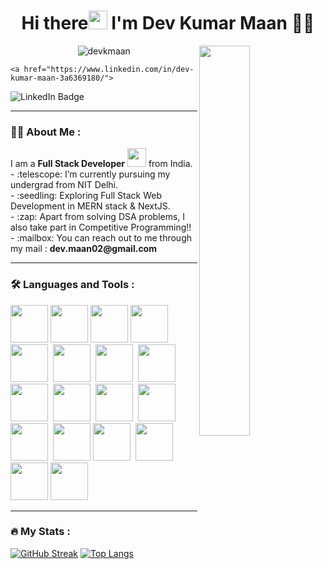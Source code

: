 <h1 align="center"> Hi there<img src="https://media.giphy.com/media/hvRJCLFzcasrR4ia7z/giphy.gif" width="30px"/> I'm Dev Kumar Maan 👨‍💻</h1>
<img align="right" height="40%"  width="40%" src="https://granroyalleigarape.com.br/wp-content/uploads/2021/05/programmer.gif">
<div id="badges">
  <p align="center" >
    </a>
     <img src="https://komarev.com/ghpvc/?username=devkmaan&label=Profile%20views&color=0e75b6&style=flat" alt="devkmaan" />
   
    <a href="https://www.linkedin.com/in/dev-kumar-maan-3a6369180/">
  <img src="https://img.shields.io/badge/LinkedIn-blue?style=for-the-badge&logo=linkedin&logoColor=white" alt="LinkedIn Badge"/>
    </p>
</div>

---

### :man_technologist: About Me :
<div>
  I am a <b>Full Stack Developer</b> <img src="https://media.giphy.com/media/WUlplcMpOCEmTGBtBW/giphy.gif" width="30"> from India.
  <div>
    - :telescope: I’m currently pursuing my undergrad from NIT Delhi.
    <br>
    - :seedling: Exploring Full Stack Web Development in MERN stack & NextJS.
    <br>
    - :zap: Apart from solving DSA problems, I also take part in Competitive Programming!!
    <br>
    - :mailbox: You can reach out to me through my mail : <b>dev.maan02@gmail.com</b>
  </div>
</div>

---

### :hammer_and_wrench: Languages and Tools :
<div>
  <img src="https://cdn.jsdelivr.net/gh/devicons/devicon/icons/cplusplus/cplusplus-original.svg" width="60" height="60"  />
  <img src="https://cdn.jsdelivr.net/gh/devicons/devicon/icons/c/c-original.svg" width="60" height="60" />
  <img src="https://cdn.jsdelivr.net/gh/devicons/devicon/icons/python/python-original-wordmark.svg" width="60" height="60"/>
  <img src="https://cdn.jsdelivr.net/gh/devicons/devicon/icons/nextjs/nextjs-original.svg" width="60" height="60" />
  <img src="https://cdn.jsdelivr.net/gh/devicons/devicon/icons/react/react-original.svg" width="60" height="60" />&nbsp;
  <img src="https://cdn.jsdelivr.net/gh/devicons/devicon/icons/tailwindcss/tailwindcss-original-wordmark.svg" width="60" height="60"/>&nbsp;
  <img src="https://cdn.jsdelivr.net/gh/devicons/devicon/icons/redux/redux-original.svg" width="60" height="60"/>&nbsp;
  <img src="https://cdn.jsdelivr.net/gh/devicons/devicon/icons/css3/css3-original.svg" width="60" height="60"/>&nbsp;
  <img src="https://cdn.jsdelivr.net/gh/devicons/devicon/icons/html5/html5-original.svg" width="60" height="60"/>&nbsp;
  <img src="https://cdn.jsdelivr.net/gh/devicons/devicon/icons/javascript/javascript-original.svg" width="60" height="60"/>&nbsp;
  <img src="https://cdn.jsdelivr.net/gh/devicons/devicon/icons/firebase/firebase-plain-wordmark.svg" width="60" height="60"/>&nbsp;
  <img src="https://cdn.jsdelivr.net/gh/devicons/devicon/icons/mysql/mysql-original-wordmark.svg" width="60" height="60"/>&nbsp;
  <img src="https://cdn.jsdelivr.net/gh/devicons/devicon/icons/nodejs/nodejs-original-wordmark.svg" width="60" height="60"/>&nbsp;
  <img src="https://cdn.jsdelivr.net/gh/devicons/devicon/icons/mongodb/mongodb-original-wordmark.svg" width="60" height="60"/>
  <img src="https://cdn.jsdelivr.net/gh/devicons/devicon/icons/linux/linux-original.svg" width="60" height="60"/>&nbsp;
  <img src="https://cdn.jsdelivr.net/gh/devicons/devicon/icons/git/git-original-wordmark.svg" width="60" height="60"/>
  <img src="https://cdn.jsdelivr.net/gh/devicons/devicon/icons/figma/figma-original.svg" width="60" height="60"/>
  <img src="https://cdn.jsdelivr.net/gh/devicons/devicon/icons/canva/canva-original.svg" width="60" height="60"/>
</div>

---

### :fire: My Stats :
  [![GitHub Streak](https://github-readme-streak-stats.herokuapp.com?user=devkmaan&border_radius=7)](https://git.io/streak-stats)
  [![Top Langs](https://github-readme-stats.vercel.app/api/top-langs/?username=devkmaan&layout=compact&theme=vision-friendly-dark)](https://github.com/anuraghazra/github-readme-stats)

